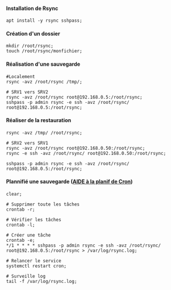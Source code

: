 #### Installation de Rsync
```
apt install -y rsync sshpass;
```

#### Création d'un dossier
```
mkdir /root/rsync;
touch /root/rsync/monfichier;
```

#### Réalisation d'une sauvegarde
```
#Localement
rsync -avz /root/rsync /tmp/;

# SRV1 vers SRV2
rsync -avz /root/rsync root@192.168.0.5:/root/rsync;
sshpass -p admin rsync -e ssh -avz /root/rsync/ root@192.168.0.5:/root/rsync;
```

#### Réaliser de la restauration
```
rsync -avz /tmp/ /root/rsync;

# SRV2 vers SRV1
rsync -avz /root/rsync root@192.168.0.50:/root/rsync;
rsync -e ssh -avz /root/rsync/ root@192.168.0.50:/root/rsync;

sshpass -p admin rsync -e ssh -avz /root/rsync/ root@192.168.0.5:/root/rsync;
```

#### Plannifié une sauvegarde ([AIDE à la planif de Cron](https://crontab.guru/))
```
clear;

# Supprimer toute les tâches
crontab -r;

# Vérifier les tâches
crontab -l;

# Créer une tâche
crontab -e;
*/1 * * * * sshpass -p admin rsync -e ssh -avz /root/rsync/ root@192.168.0.5:/root/rsync > /var/log/rsync.log;

# Relancer le service
systemctl restart cron;

# Surveille log
tail -f /var/log/rsync.log;
```
